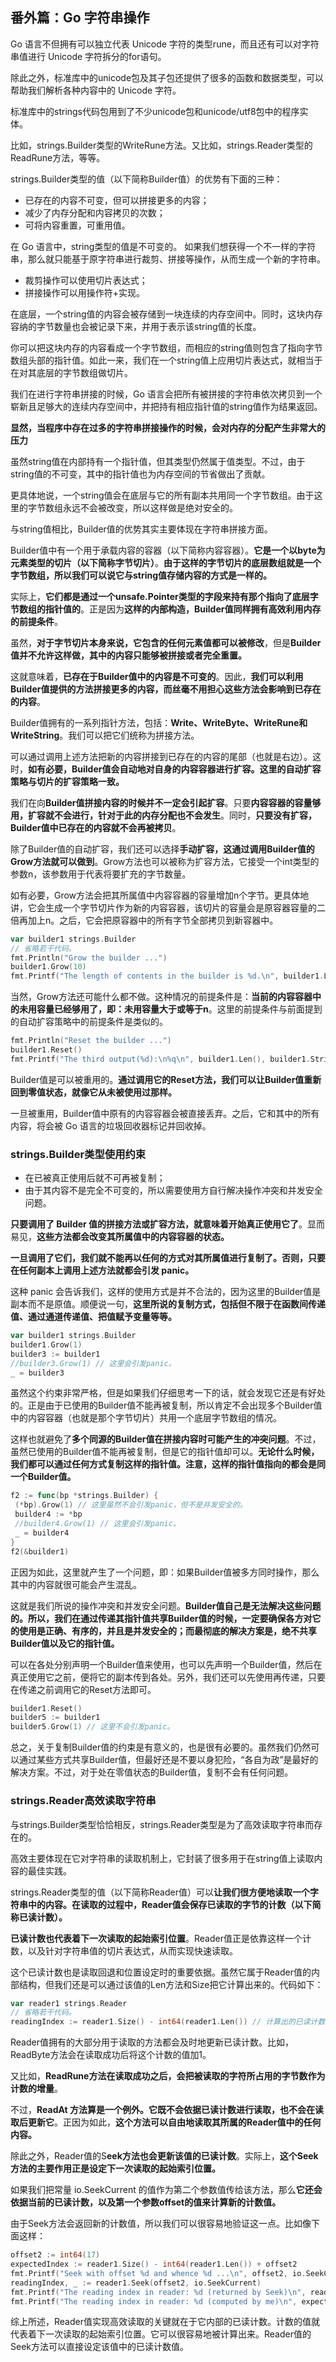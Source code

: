 ## 番外篇：Go 字符串操作

Go 语言不但拥有可以独立代表 Unicode 字符的类型rune，而且还有可以对字符串值进行 Unicode 字符拆分的for语句。

除此之外，标准库中的unicode包及其子包还提供了很多的函数和数据类型，可以帮助我们解析各种内容中的 Unicode 字符。

标准库中的strings代码包用到了不少unicode包和unicode/utf8包中的程序实体。

比如，strings.Builder类型的WriteRune方法。又比如，strings.Reader类型的ReadRune方法，等等。

strings.Builder类型的值（以下简称Builder值）的优势有下面的三种：

- 已存在的内容不可变，但可以拼接更多的内容；
- 减少了内存分配和内容拷贝的次数；
- 可将内容重置，可重用值。

在 Go 语言中，string类型的值是不可变的。 如果我们想获得一个不一样的字符串，那么就只能基于原字符串进行裁剪、拼接等操作，从而生成一个新的字符串。

- 裁剪操作可以使用切片表达式；
- 拼接操作可以用操作符+实现。

在底层，一个string值的内容会被存储到一块连续的内存空间中。同时，这块内存容纳的字节数量也会被记录下来，并用于表示该string值的长度。

你可以把这块内存的内容看成一个字节数组，而相应的string值则包含了指向字节数组头部的指针值。如此一来，我们在一个string值上应用切片表达式，就相当于在对其底层的字节数组做切片。

我们在进行字符串拼接的时候，Go 语言会把所有被拼接的字符串依次拷贝到一个崭新且足够大的连续内存空间中，并把持有相应指针值的string值作为结果返回。

**显然，当程序中存在过多的字符串拼接操作的时候，会对内存的分配产生非常大的压力**

虽然string值在内部持有一个指针值，但其类型仍然属于值类型。不过，由于string值的不可变，其中的指针值也为内存空间的节省做出了贡献。

更具体地说，一个string值会在底层与它的所有副本共用同一个字节数组。由于这里的字节数组永远不会被改变，所以这样做是绝对安全的。

与string值相比，Builder值的优势其实主要体现在字符串拼接方面。

Builder值中有一个用于承载内容的容器（以下简称内容容器）。**它是一个以byte为元素类型的切片（以下简称字节切片）**。**由于这样的字节切片的底层数组就是一个字节数组，所以我们可以说它与string值存储内容的方式是一样的。**

实际上，**它们都是通过一个unsafe.Pointer类型的字段来持有那个指向了底层字节数组的指针值的**。正是因为**这样的内部构造，Builder值同样拥有高效利用内存的前提条件**。

虽然，**对于字节切片本身来说，它包含的任何元素值都可以被修改**，但是**Builder值并不允许这样做，其中的内容只能够被拼接或者完全重置。**

这就意味着，**已存在于Builder值中的内容是不可变的**。因此，**我们可以利用Builder值提供的方法拼接更多的内容，而丝毫不用担心这些方法会影响到已存在的内容**。

Builder值拥有的一系列指针方法，包括：**Write、WriteByte、WriteRune和WriteString**。我们可以把它们统称为拼接方法。

可以通过调用上述方法把新的内容拼接到已存在的内容的尾部（也就是右边）。这时，**如有必要，Builder值会自动地对自身的内容容器进行扩容。这里的自动扩容策略与切片的扩容策略一致。**

我们在向**Builder值拼接内容的时候并不一定会引起扩容**。只要**内容容器的容量够用，扩容就不会进行，针对于此的内存分配也不会发生**。同时，**只要没有扩容，Builder值中已存在的内容就不会再被拷贝**。

除了Builder值的自动扩容，我们还可以选择**手动扩容，这通过调用Builder值的Grow方法就可以做到**。Grow方法也可以被称为扩容方法，它接受一个int类型的参数n，该参数用于代表将要扩充的字节数量。

如有必要，Grow方法会把其所属值中内容容器的容量增加n个字节。更具体地讲，它会生成一个字节切片作为新的内容容器，该切片的容量会是原容器容量的二倍再加上n。之后，它会把原容器中的所有字节全部拷贝到新容器中。

```go
var builder1 strings.Builder
// 省略若干代码。
fmt.Println("Grow the builder ...")
builder1.Grow(10)
fmt.Printf("The length of contents in the builder is %d.\n", builder1.Len())
```

当然，Grow方法还可能什么都不做。这种情况的前提条件是：**当前的内容容器中的未用容量已经够用了，即：未用容量大于或等于n**。这里的前提条件与前面提到的自动扩容策略中的前提条件是类似的。

```go
fmt.Println("Reset the builder ...")
builder1.Reset()
fmt.Printf("The third output(%d):\n%q\n", builder1.Len(), builder1.String())
```

Builder值是可以被重用的。**通过调用它的Reset方法，我们可以让Builder值重新回到零值状态，就像它从未被使用过那样。**

一旦被重用，Builder值中原有的内容容器会被直接丢弃。之后，它和其中的所有内容，将会被 Go 语言的垃圾回收器标记并回收掉。

### strings.Builder类型使用约束

- 在已被真正使用后就不可再被复制；
- 由于其内容不是完全不可变的，所以需要使用方自行解决操作冲突和并发安全问题。

**只要调用了 Builder 值的拼接方法或扩容方法，就意味着开始真正使用它了**。显而易见，**这些方法都会改变其所属值中的内容容器的状态。**

**一旦调用了它们，我们就不能再以任何的方式对其所属值进行复制了。否则，只要在任何副本上调用上述方法就都会引发 panic。**

这种 panic 会告诉我们，这样的使用方式是并不合法的，因为这里的Builder值是副本而不是原值。顺便说一句，**这里所说的复制方式，包括但不限于在函数间传递值、通过通道传递值、把值赋予变量等等。**

```go
var builder1 strings.Builder
builder1.Grow(1)
builder3 := builder1
//builder3.Grow(1) // 这里会引发panic。
_ = builder3
```

虽然这个约束非常严格，但是如果我们仔细思考一下的话，就会发现它还是有好处的。正是由于已使用的Builder值不能再被复制，所以肯定不会出现多个Builder值中的内容容器（也就是那个字节切片）共用一个底层字节数组的情况。

这样也就避免了**多个同源的Builder值在拼接内容时可能产生的冲突问题**。不过，虽然已使用的Builder值不能再被复制，但是它的指针值却可以。**无论什么时候，我们都可以通过任何方式复制这样的指针值。注意，这样的指针值指向的都会是同一个Builder值。**

```go
f2 := func(bp *strings.Builder) {
 (*bp).Grow(1) // 这里虽然不会引发panic，但不是并发安全的。
 builder4 := *bp
 //builder4.Grow(1) // 这里会引发panic。
 _ = builder4
}
f2(&builder1)
```

正因为如此，这里就产生了一个问题，即：如果Builder值被多方同时操作，那么其中的内容就很可能会产生混乱。

这就是我们所说的操作冲突和并发安全问题。**Builder值自己是无法解决这些问题的。所以，我们在通过传递其指针值共享Builder值的时候，一定要确保各方对它的使用是正确、有序的，并且是并发安全的；而最彻底的解决方案是，绝不共享Builder值以及它的指针值。**

可以在各处分别声明一个Builder值来使用，也可以先声明一个Builder值，然后在真正使用它之前，便将它的副本传到各处。另外，我们还可以先使用再传递，只要在传递之前调用它的Reset方法即可。

```go
builder1.Reset()
builder5 := builder1
builder5.Grow(1) // 这里不会引发panic。
```

总之，关于复制Builder值的约束是有意义的，也是很有必要的。虽然我们仍然可以通过某些方式共享Builder值，但最好还是不要以身犯险，“各自为政”是最好的解决方案。不过，对于处在零值状态的Builder值，复制不会有任何问题。

### strings.Reader高效读取字符串

与strings.Builder类型恰恰相反，strings.Reader类型是为了高效读取字符串而存在的。

高效主要体现在它对字符串的读取机制上，它封装了很多用于在string值上读取内容的最佳实践。

strings.Reader类型的值（以下简称Reader值）可以**让我们很方便地读取一个字符串中的内容。在读取的过程中，Reader值会保存已读取的字节的计数（以下简称已读计数）。**

**已读计数也代表着下一次读取的起始索引位置**。Reader值正是依靠这样一个计数，以及针对字符串值的切片表达式，从而实现快速读取。

这个已读计数也是读取回退和位置设定时的重要依据。虽然它属于Reader值的内部结构，但我们还是可以通过该值的Len方法和Size把它计算出来的。代码如下：

```go
var reader1 strings.Reader
// 省略若干代码。
readingIndex := reader1.Size() - int64(reader1.Len()) // 计算出的已读计数。
```

Reader值拥有的大部分用于读取的方法都会及时地更新已读计数。比如，ReadByte方法会在读取成功后将这个计数的值加1。

又比如，**ReadRune方法在读取成功之后，会把被读取的字符所占用的字节数作为计数的增量**。

不过，**ReadAt 方法算是一个例外。它既不会依据已读计数进行读取，也不会在读取后更新它**。正因为如此，**这个方法可以自由地读取其所属的Reader值中的任何内容。**

除此之外，Reader值的S**eek方法也会更新该值的已读计数**。实际上，**这个Seek方法的主要作用正是设定下一次读取的起始索引位置。**

如果我们把常量 io.SeekCurrent 的值作为第二个参数值传给该方法，那么**它还会依据当前的已读计数，以及第一个参数offset的值来计算新的计数值。**

由于Seek方法会返回新的计数值，所以我们可以很容易地验证这一点。比如像下面这样：

```go
offset2 := int64(17)
expectedIndex := reader1.Size() - int64(reader1.Len()) + offset2
fmt.Printf("Seek with offset %d and whence %d ...\n", offset2, io.SeekCurrent)
readingIndex, _ := reader1.Seek(offset2, io.SeekCurrent)
fmt.Printf("The reading index in reader: %d (returned by Seek)\n", readingIndex)
fmt.Printf("The reading index in reader: %d (computed by me)\n", expectedIndex)
```

综上所述，Reader值实现高效读取的关键就在于它内部的已读计数。计数的值就代表着下一次读取的起始索引位置。它可以很容易地被计算出来。Reader值的Seek方法可以直接设定该值中的已读计数值。

